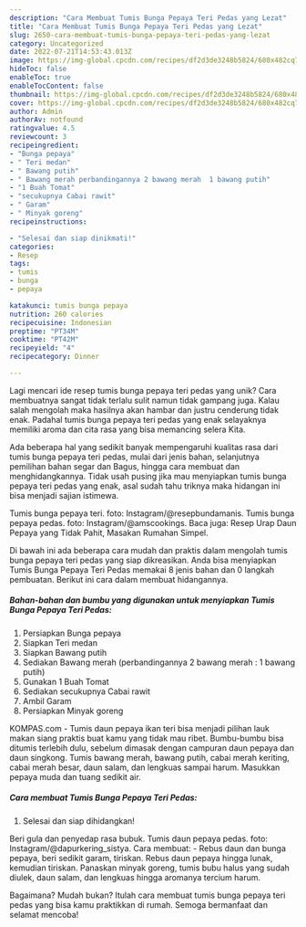 ```yaml
---
description: "Cara Membuat Tumis Bunga Pepaya Teri Pedas yang Lezat"
title: "Cara Membuat Tumis Bunga Pepaya Teri Pedas yang Lezat"
slug: 2650-cara-membuat-tumis-bunga-pepaya-teri-pedas-yang-lezat
category: Uncategorized
date: 2022-07-21T14:53:43.013Z
image: https://img-global.cpcdn.com/recipes/df2d3de3248b5824/680x482cq70/tumis-bunga-pepaya-teri-pedas-foto-resep-utama.jpg
hideToc: false
enableToc: true
enableTocContent: false
thumbnail: https://img-global.cpcdn.com/recipes/df2d3de3248b5824/680x482cq70/tumis-bunga-pepaya-teri-pedas-foto-resep-utama.jpg
cover: https://img-global.cpcdn.com/recipes/df2d3de3248b5824/680x482cq70/tumis-bunga-pepaya-teri-pedas-foto-resep-utama.jpg
author: Admin
authorAv: notfound
ratingvalue: 4.5
reviewcount: 3
recipeingredient:
- "Bunga pepaya"
- " Teri medan"
- " Bawang putih"
- " Bawang merah perbandingannya 2 bawang merah  1 bawang putih"
- "1 Buah Tomat"
- "secukupnya Cabai rawit"
- " Garam"
- " Minyak goreng"
recipeinstructions:

- "Selesai dan siap dinikmati!"
categories:
- Resep
tags:
- tumis
- bunga
- pepaya

katakunci: tumis bunga pepaya 
nutrition: 260 calories
recipecuisine: Indonesian
preptime: "PT34M"
cooktime: "PT42M"
recipeyield: "4"
recipecategory: Dinner

---
```





Lagi mencari ide resep tumis bunga pepaya teri pedas yang unik? Cara membuatnya sangat tidak terlalu sulit namun tidak gampang juga. Kalau salah mengolah maka hasilnya akan hambar dan justru cenderung tidak enak. Padahal tumis bunga pepaya teri pedas yang enak selayaknya memiliki aroma dan cita rasa yang bisa memancing selera Kita.





Ada beberapa hal yang sedikit banyak mempengaruhi kualitas rasa dari tumis bunga pepaya teri pedas, mulai dari jenis bahan, selanjutnya pemilihan bahan segar dan Bagus, hingga cara membuat dan menghidangkannya. Tidak usah pusing jika mau menyiapkan tumis bunga pepaya teri pedas yang enak,      asal sudah tahu triknya maka hidangan ini bisa menjadi sajian istimewa.














Tumis bunga pepaya teri. foto: Instagram/@resepbundamanis. Tumis bunga pepaya pedas. foto: Instagram/@amscookings. Baca juga: Resep Urap Daun Pepaya yang Tidak Pahit, Masakan Rumahan Simpel.






Di bawah ini ada beberapa cara mudah dan praktis dalam mengolah tumis bunga pepaya teri pedas yang siap dikreasikan. Anda bisa menyiapkan Tumis Bunga Pepaya Teri Pedas memakai 8 jenis bahan dan 0 langkah pembuatan. Berikut ini cara dalam membuat hidangannya.

<!--inarticleads1-->

##### Bahan-bahan dan bumbu yang digunakan untuk menyiapkan Tumis Bunga Pepaya Teri Pedas:

1. Persiapkan Bunga pepaya
1. Siapkan  Teri medan
1. Siapkan  Bawang putih
1. Sediakan  Bawang merah (perbandingannya 2 bawang merah : 1 bawang putih)
1. Gunakan 1 Buah Tomat
1. Sediakan secukupnya Cabai rawit
1. Ambil  Garam
1. Persiapkan  Minyak goreng


KOMPAS.com - Tumis daun pepaya ikan teri bisa menjadi pilihan lauk makan siang praktis buat kamu yang tidak mau ribet. Bumbu-bumbu bisa ditumis terlebih dulu, sebelum dimasak dengan campuran daun pepaya dan daun singkong. Tumis bawang merah, bawang putih, cabai merah keriting, cabai merah besar, daun salam, dan lengkuas sampai harum. Masukkan pepaya muda dan tuang sedikit air. 

<!--inarticleads2-->

##### Cara membuat Tumis Bunga Pepaya Teri Pedas:


1. Selesai dan siap dihidangkan!

Beri gula dan penyedap rasa bubuk. Tumis daun pepaya pedas. foto: Instagram/@dapurkering_sistya. Cara membuat: - Rebus daun dan bunga pepaya, beri sedikit garam, tiriskan. Rebus daun pepaya hingga lunak, kemudian tiriskan. Panaskan minyak goreng, tumis bubu halus yang sudah diulek, daun salam, dan lengkuas hingga aromanya tercium harum. 

Bagaimana? Mudah bukan? Itulah cara membuat tumis bunga pepaya teri pedas yang bisa kamu praktikkan di rumah. Semoga bermanfaat dan selamat mencoba!
